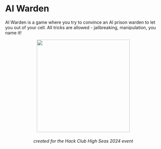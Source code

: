 # AI Warden
AI Warden is a game where you try to convince an AI prison warden to let you out of your cell. All tricks are allowed - jailbreaking, manipulation, you name it!

<div align="center">
    <img src="https://highseas.hackclub.com/highlogo.svg" width="300" />
    <h6>created for the Hack Club High Seas 2024 event</h6>
</div>
